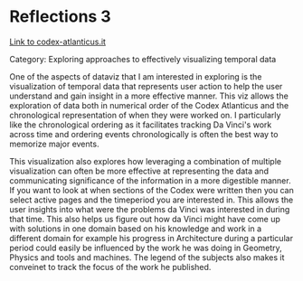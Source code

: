 Reflections 3
===

[Link to codex-atlanticus.it](https://codex-atlanticus.it/#/Overview)

Category: Exploring approaches to effectively visualizing temporal data

One of the aspects of dataviz that I am interested in exploring is the visualization of temporal data that represents user action to help the user understand and gain insight in a more effective manner. This viz allows the exploration of data both in numerical order of the Codex Atlanticus and the chronological representation of when they were worked on. I particularly like the chronological ordering as it facilitates tracking Da Vinci's work across time and ordering events chronologically is often the best way to memorize major events. 

This visualization also explores how leveraging a combination of multiple visualization can often be more effective at representing the data and communicating significance of the information in a more digestible manner. If you want to look at when sections of the Codex were written then you can select active pages and the timeperiod you are interested in. This allows the user insights into what were the problems da Vinci was interested in during that time. This also helps us figure out how da Vinci might have come up with solutions in one domain based on his knowledge and work in a different domain for example his progress in Architecture during a particular period could easily be influenced by the work he was doing in Geometry, Physics and tools and machines. The legend of the subjects also makes it conveinet to track the focus of the work he published.  


